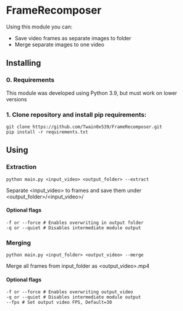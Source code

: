 # FrameRecomposer

Using this module you can:
* Save video frames as separate images to folder
* Merge separate images to one video

## Installing
### 0. Requirements
This module was developed using Python 3.9, but must work on lower versions

### 1. Clone repository and install pip requirements:
```
git clone https://github.com/Twain0x539/FrameRecomposer.git
pip install -r requirements.txt
```
## Using
### Extraction
```
python main.py <input_video> <output_folder> --extract
```
Separate <input_video> to frames and save them under <output_folder>/<input_video>/
#### Optional flags
```
-f or --force # Enables overwriting in output folder
-q or --quiet # Disables intermediate module output
```

### Merging
```
python main.py <input_folder> <output_video> --merge
```
Merge all frames from input_folder as <output_video>.mp4
#### Optional flags
```
-f or --force # Enables overwriting output_video
-q or --quiet # Disables intermediate module output
--fps # Set output video FPS, Default=30
```
